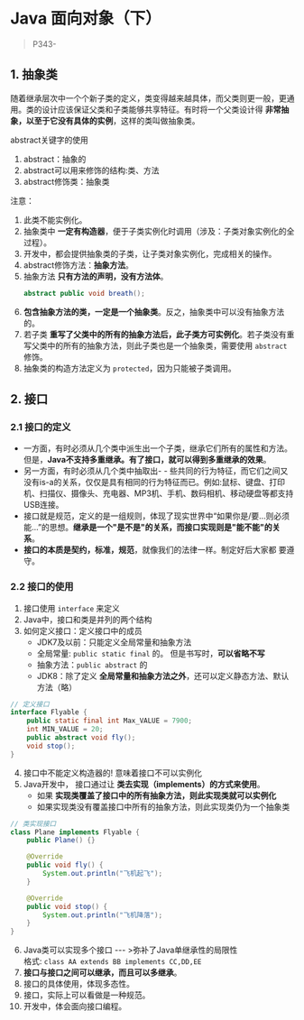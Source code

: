 # Java 面向对象（下）

> P343-

## 1. 抽象类

随着继承层次中一个个新子类的定义，类变得越来越具体，而父类则更一般，更通用。类的设计应该保证父类和子类能够共享特征。有时将一个父类设计得 **非常抽象，以至于它没有具体的实例**，这样的类叫做抽象类。

abstract关键字的使用
1. abstract：抽象的
2. abstract可以用来修饰的结构:类、方法
3. abstract修饰类：抽象类

注意：

1. 此类不能实例化。
2. 抽象类中 **一定有构造器**，便于子类实例化时调用（涉及：子类对象实例化的全过程）。
3. 开发中，都会提供抽象类的子类，让子类对象实例化，完成相关的操作。
4. abstract修饰方法：**抽象方法**。
5. 抽象方法 **只有方法的声明，没有方法体**。
    ```Java
    abstract public void breath();
    ```
6. **包含抽象方法的类，一定是一个抽象类**。反之，抽象类中可以没有抽象方法的。
7. 若子类 **重写了父类中的所有的抽象方法后，此子类方可实例化**。若子类没有重写父类中的所有的抽象方法，则此子类也是一个抽象类，需要使用 `abstract` 修饰。
8. 抽象类的构造方法定义为 `protected`，因为只能被子类调用。

## 2. 接口

### 2.1 接口的定义

- 一方面，有时必须从几个类中派生出一个子类，继承它们所有的属性和方法。但是，**Java不支持多重继承。有了接口，就可以得到多重继承的效果**。
- 另一方面，有时必须从几个类中抽取出- - 些共同的行为特征，而它们之间又
没有is-a的关系，仅仅是具有相同的行为特征而已。例如:鼠标、键盘、打印机、扫描仪、摄像头、充电器、MP3机、手机、数码相机、移动硬盘等都支持USB连接。
- 接口就是规范，定义的是一组规则，体现了现实世界中“如果你是/要...则必须能...”的思想。**继承是一个"是不是"的关系，而接口实现则是"能不能"的关系**。
- **接口的本质是契约，标准，规范**，就像我们的法律一样。制定好后大家都
要遵守。

### 2.2 接口的使用

1. 接口使用 `interface` 来定义
2. Java中，接口和类是并列的两个结构
3. 如何定义接口：定义接口中的成员
    - JDK7及以前：只能定义全局常量和抽象方法
    - 全局常量: `public static final` 的。 但是书写时，**可以省略不写**
    - 抽象方法：`public abstract` 的
    - JDK8：除了定义 **全局常量和抽象方法之外**，还可以定义静态方法、默认方法（略）
```Java
// 定义接口
interface Flyable {
    public static final int Max_VALUE = 7900;
    int MIN_VALUE = 20;
    public abstract void fly();
    void stop();
}
```
4. 接口中不能定义构造器的! 意味着接口不可以实例化
5. Java开发中， 接口通过让 **类去实现（implements）的方式来使用**。
    - 如果 **实现类覆盖了接口中的所有抽象方法，则此实现类就可以实例化**
    - 如果实现类没有覆盖接口中所有的抽象方法，则此实现类仍为一个抽象类
```Java
// 类实现接口
class Plane implements Flyable {
    public Plane() {}

    @Override
    public void fly() {
        System.out.println("飞机起飞");
    }

    @Override
    public void stop() {
        System.out.println("飞机降落");
    }
}
```
6. Java类可以实现多个接口 --- >弥补了Java单继承性的局限性  
    格式: `class AA extends BB implements CC,DD,EE`
7. **接口与接口之间可以继承，而且可以多继承**。
8. 接口的具体使用，体现多态性。
9. 接口，实际上可以看做是一种规范。
10. 开发中，体会面向接口编程。